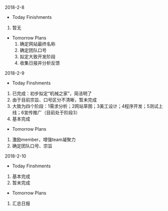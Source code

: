 2018-2-8

- Today Finishments
 1. 暂无
- Tomorrow Plans
  1. 确定网站最终名称
  2. 确定团队口号
  3. 拟定大致开发阶段
  4. 收集日报并分析反馈

2018-2-9

- Today Finshments
 1. 已完成：初步拟定“机械之家”，简洁明了
 2. 由于目前宗旨、口号区分不清晰，暂未完成
 3. 大致为四个阶段：1需求分析；2网站草图；3美工设计；4程序开发；5测试上线；6宣传推广（目前处于阶段3）
 4. 基本完成
- Tomorrow Plans
 1. 激励member，增强team凝聚力
 2. 确定团队口号、宗旨
 
2018-2-10

- Today Finshments
 1. 基本完成
 2. 暂未完成
- Tomorrow Plans
 1. 汇总日报


  
